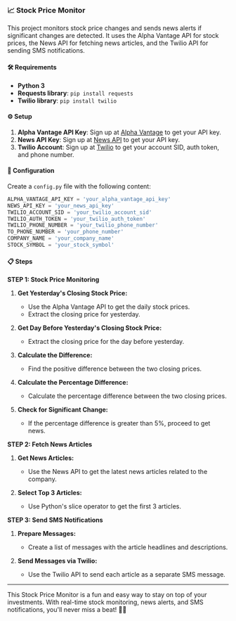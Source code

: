 ### 📈 Stock Price Monitor

This project monitors stock price changes and sends news alerts if significant changes are detected. It uses the Alpha Vantage API for stock prices, the News API for fetching news articles, and the Twilio API for sending SMS notifications.

#### 🛠️ Requirements

- **Python 3**
- **Requests library**: `pip install requests`
- **Twilio library**: `pip install twilio`

#### ⚙️ Setup

1. **Alpha Vantage API Key**: Sign up at [Alpha Vantage](https://www.alphavantage.co/) to get your API key.
2. **News API Key**: Sign up at [News API](https://newsapi.org/) to get your API key.
3. **Twilio Account**: Sign up at [Twilio](https://www.twilio.com/) to get your account SID, auth token, and phone number.

#### 📄 Configuration

Create a `config.py` file with the following content:
```python
ALPHA_VANTAGE_API_KEY = 'your_alpha_vantage_api_key'
NEWS_API_KEY = 'your_news_api_key'
TWILIO_ACCOUNT_SID = 'your_twilio_account_sid'
TWILIO_AUTH_TOKEN = 'your_twilio_auth_token'
TWILIO_PHONE_NUMBER = 'your_twilio_phone_number'
TO_PHONE_NUMBER = 'your_phone_number'
COMPANY_NAME = 'your_company_name'
STOCK_SYMBOL = 'your_stock_symbol'
```

#### 📋 Steps

**STEP 1: Stock Price Monitoring**

1. **Get Yesterday's Closing Stock Price:**
    - Use the Alpha Vantage API to get the daily stock prices.
    - Extract the closing price for yesterday.

2. **Get Day Before Yesterday's Closing Stock Price:**
    - Extract the closing price for the day before yesterday.

3. **Calculate the Difference:**
    - Find the positive difference between the two closing prices.

4. **Calculate the Percentage Difference:**
    - Calculate the percentage difference between the two closing prices.

5. **Check for Significant Change:**
    - If the percentage difference is greater than 5%, proceed to get news.

**STEP 2: Fetch News Articles**

1. **Get News Articles:**
    - Use the News API to get the latest news articles related to the company.

2. **Select Top 3 Articles:**
    - Use Python's slice operator to get the first 3 articles.

**STEP 3: Send SMS Notifications**

1. **Prepare Messages:**
    - Create a list of messages with the article headlines and descriptions.

2. **Send Messages via Twilio:**
    - Use the Twilio API to send each article as a separate SMS message.

---

This Stock Price Monitor is a fun and easy way to stay on top of your investments. With real-time stock monitoring, news alerts, and SMS notifications, you'll never miss a beat! 📲🚀